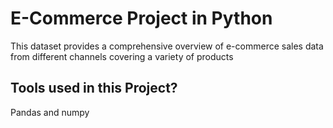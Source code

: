 # E-Commerce Project in Python
This dataset provides a comprehensive overview of e-commerce sales data from different channels covering a variety of products

## Tools used in this Project?
Pandas and numpy
